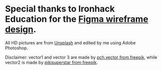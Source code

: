 # Special thanks to Ironhack Education for the [Figma wireframe design](https://www.figma.com/community/file/844945420928085416).

All HD pictures are from [Unsplash](https://unsplash.com/) and edited by me using Adobe Photoshop.

Disclaimer: vector1 and vector 3 are made by [pch.vector from freepik](https://www.freepik.com/free-vector/people-using-online-apps-set_6974932.htm#query=illustrations&position=2&from_view=keyword), while vector2 is made by [pikisuperstar from freepik](https://www.freepik.com/free-vector/group-people-working-together_5949650.htm#query=illustrations&position=6&from_view=keyword).